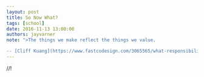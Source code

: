 ```yaml
---
layout: post
title: So Now What?
tags: [school]
date: 2016-11-13 13:00:00
authors: jayvarner
note: ">The things we make reflect the things we value.

-- [Cliff Kuang](https://www.fastcodesign.com/3065565/what-responsibility-does-design-bear-for-the-trump-era)"
---
```

//!
